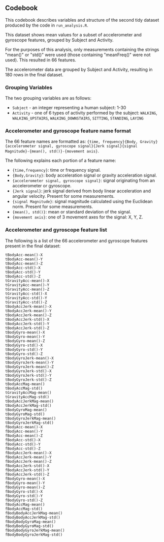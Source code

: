 ## Codebook

This codebook describes variables and structure of the second tidy dataset produced by the code in `run_analysis.R`. 

This dataset shows mean values for a subset of accelerometer and gyroscope features, grouped by Subject and Activity.

For the purposes of this analysis, only measurements containing the strings "mean()" or "std()" were used (those containing "meanFreq()" were not used). This resulted in 66 features.

The accelerometer data are grouped by Subject and Activity, resulting in 180 rows in the final dataset.


### Grouping Variables

The two grouping variables are as follows:

* `Subject` - an integer representing a human subject: 1-30
* `Activity` - one of 6 types of activity performed by the subject: `WALKING`, `WALKING_UPSTAIRS`, `WALKING_DOWNSTAIRS`, `SITTING`, `STANDING`, `LAYING`


### Accelerometer and gyroscope feature name format

The 66 feature names are formatted as: `{time, frequency}{Body, Gravity}{accelerometer signal, gyroscope signal}{Jerk signal}{signal Magnitude}-{mean(), std()}-{movement axis}`. 

The following explains each portion of a feature name:

* `{time,frequency}`: time or frequency signal.
* `{Body,Gravity}`: body acceleration signal or gravity acceleration signal.
* `{accelerometer signal, gyroscope signal}`: signal originating from an accelerometer or gyroscope.
* `{Jerk signal}`: jerk signal derived from body linear acceleration and angular velocity. Present for some measurements.
* `{signal Magnitude}`: signal magnitude calculated using the Euclidean norm. Present for some measurements.
* `{mean(), std()}`: mean or standard deviation of the signal.
* `{movement axis}`: one of 3 movement axes for the signal: X, Y, Z.


### Accelerometer and gyroscope feature list
The following is a list of the 66 accelerometer and gyroscope features present in the final dataset:

```
tBodyAcc-mean()-X
tBodyAcc-mean()-Y
tBodyAcc-mean()-Z
tBodyAcc-std()-X
tBodyAcc-std()-Y
tBodyAcc-std()-Z
tGravityAcc-mean()-X
tGravityAcc-mean()-Y
tGravityAcc-mean()-Z
tGravityAcc-std()-X
tGravityAcc-std()-Y
tGravityAcc-std()-Z
tBodyAccJerk-mean()-X
tBodyAccJerk-mean()-Y
tBodyAccJerk-mean()-Z
tBodyAccJerk-std()-X
tBodyAccJerk-std()-Y
tBodyAccJerk-std()-Z
tBodyGyro-mean()-X
tBodyGyro-mean()-Y
tBodyGyro-mean()-Z
tBodyGyro-std()-X
tBodyGyro-std()-Y
tBodyGyro-std()-Z
tBodyGyroJerk-mean()-X
tBodyGyroJerk-mean()-Y
tBodyGyroJerk-mean()-Z
tBodyGyroJerk-std()-X
tBodyGyroJerk-std()-Y
tBodyGyroJerk-std()-Z
tBodyAccMag-mean()
tBodyAccMag-std()
tGravityAccMag-mean()
tGravityAccMag-std()
tBodyAccJerkMag-mean()
tBodyAccJerkMag-std()
tBodyGyroMag-mean()
tBodyGyroMag-std()
tBodyGyroJerkMag-mean()
tBodyGyroJerkMag-std()
fBodyAcc-mean()-X
fBodyAcc-mean()-Y
fBodyAcc-mean()-Z
fBodyAcc-std()-X
fBodyAcc-std()-Y
fBodyAcc-std()-Z
fBodyAccJerk-mean()-X
fBodyAccJerk-mean()-Y
fBodyAccJerk-mean()-Z
fBodyAccJerk-std()-X
fBodyAccJerk-std()-Y
fBodyAccJerk-std()-Z
fBodyGyro-mean()-X
fBodyGyro-mean()-Y
fBodyGyro-mean()-Z
fBodyGyro-std()-X
fBodyGyro-std()-Y
fBodyGyro-std()-Z
fBodyAccMag-mean()
fBodyAccMag-std()
fBodyBodyAccJerkMag-mean()
fBodyBodyAccJerkMag-std()
fBodyBodyGyroMag-mean()
fBodyBodyGyroMag-std()
fBodyBodyGyroJerkMag-mean()
fBodyBodyGyroJerkMag-std()
```